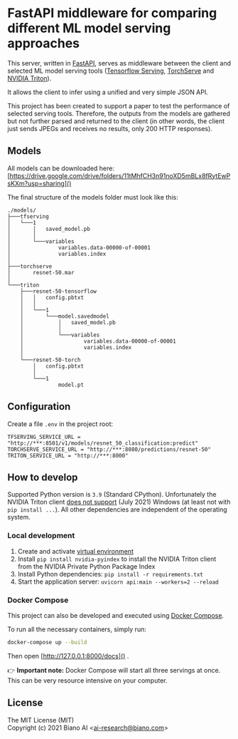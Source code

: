 # FastAPI middleware for comparing different ML model serving approaches

This server, written in [FastAPI](https://fastapi.tiangolo.com/), serves as middleware between the client and selected ML model serving tools ([Tensorflow Serving](https://github.com/tensorflow/serving), [TorchServe](https://github.com/pytorch/serve) and [NVIDIA Triton](https://github.com/triton-inference-server/server)).

It allows the client to infer using a unified and very simple JSON API.

This project has been created to support a paper to test the performance of selected serving tools. Therefore, the outputs from the models are gathered but not further parsed and returned to the client (in other words, the client just sends JPEGs and receives no results, only 200 HTTP responses).


## Models

All models can be downloaded here: [https://drive.google.com/drive/folders/11tMhfCH3n91noXD5mBLx8fRytEwPsKXm?usp=sharing]()

The final structure of the models folder must look like this:

```
./models/
├───tfserving
│   └───1
│       │   saved_model.pb
│       │
│       └───variables
│               variables.data-00000-of-00001
│               variables.index
│
├───torchserve
│       resnet-50.mar
│
└───triton
    ├───resnet-50-tensorflow
    │   │   config.pbtxt
    │   │
    │   └───1
    │       └───model.savedmodel
    │           │   saved_model.pb
    │           │
    │           └───variables
    │                   variables.data-00000-of-00001
    │                   variables.index
    │
    └───resnet-50-torch
        │   config.pbtxt
        │
        └───1
                model.pt
```

## Configuration

Create a file `.env` in the project root:

```dotenv
TFSERVING_SERVICE_URL = "http://***:8501/v1/models/resnet_50_classification:predict"
TORCHSERVE_SERVICE_URL = "http://***:8080/predictions/resnet-50"
TRITON_SERVICE_URL = "http://***:8000"
```

## How to develop

Supported Python version is `3.9` (Standard CPython). Unfortunately the NVIDIA Triton client [does not support](https://github.com/triton-inference-server/client#download-using-python-package-installer-pip) (July 2021) Windows (at least not with `pip install ...`). All other dependencies are independent of the operating system.

### Local development

1. Create and activate [virtual environment](https://docs.python.org/3/library/venv.html)
2. Install `pip install nvidia-pyindex` to install the NVIDIA Triton client from the NVIDIA Private Python Package Index 
3. Install Python dependencies: `pip install -r requirements.txt`
4. Start the application server: `uvicorn api:main --workers=2 --reload`

### Docker Compose

This project can also be developed and executed using [Docker Compose](https://docs.docker.com/compose/).

To run all the necessary containers, simply run: 

```bash
docker-compose up --build
```

Then open [http://127.0.0.1:8000/docs]() .

:point_right: **Important note:** Docker Compose will start all three servings at once. This can be very resource intensive on your computer.

## License

The MIT License (MIT) <br>
Copyright (c) 2021 Biano AI <[ai-research@biano.com](mailto:ai-research@biano.com)>
